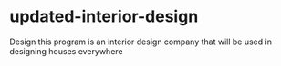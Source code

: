 # updated-interior-design
Design
this program is an interior design company that will be used in designing houses everywhere
